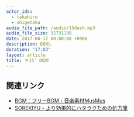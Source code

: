 ```yaml
---
actor_ids:
  - takahiro
  - shigetaka
audio_file_path: /audio/15dash.mp3
audio_file_size: 32731138
date: 2017-06-17 00:00:00 +0900
description: DQⅪ。
duration: "17:03"
layout: article
title: ＃15' DQⅪ
---
```


## 関連リンク

- [BGM：フリーBGM・音楽素材MusMus](http://musmus.main.jp/)
- [SOREKIYU - より効果的にハタラクための処方箋](https://sorekiyu.jp)
